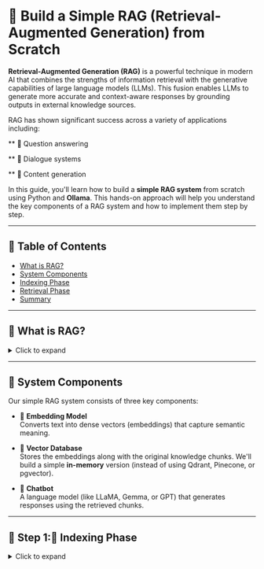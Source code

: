 # 🧠 Build a Simple RAG (Retrieval-Augmented Generation) from Scratch
**Retrieval-Augmented Generation (RAG)** is a powerful technique in modern AI that combines the strengths of information retrieval with the generative capabilities of large language models (LLMs). This fusion enables LLMs to generate more accurate and context-aware responses by grounding outputs in external knowledge sources.

RAG has shown significant success across a variety of applications including:

** 🧾 Question answering

** 💬 Dialogue systems

** 📝 Content generation

In this guide, you'll learn how to build a **simple RAG system** from scratch using Python and **Ollama**. This hands-on approach will help you understand the key components of a RAG system and how to implement them step by step.

---

## 📑 Table of Contents

- [What is RAG?](#what-is-rag)
- [System Components](#system-components)
- [Indexing Phase](#indexing-phase)
- [Retrieval Phase](#retrieval-phase)
- [Summary](#summary)

---

## 🤔 What is RAG?

<details>
<summary>Click to expand</summary>

**Retrieval-Augmented Generation (RAG)** combines:

- 🔍 A **retrieval model**: Fetches relevant information from external sources like databases or documents.
- 🤖 A **language model**: Generates answers based on the retrieved data.

This method is widely used in:
- ✅ Question answering
- ✅ Dialogue systems
- ✅ Content generation

RAG variants include:
- **Graph RAG**
- **Hybrid RAG**
- **Hierarchical RAG**

</details>

---

## 🧱 System Components

Our simple RAG system consists of three key components:

- 🔧 **Embedding Model**  
  Converts text into dense vectors (embeddings) that capture semantic meaning.

- 💾 **Vector Database**  
  Stores the embeddings along with the original knowledge chunks. We'll build a simple **in-memory** version (instead of using Qdrant, Pinecone, or pgvector).

- 🤖 **Chatbot**  
  A language model (like LLaMA, Gemma, or GPT) that generates responses using the retrieved chunks.

---

## 🧭 Step 1:🧊 Indexing Phase

<details>
<summary>Click to expand</summary>

The **indexing phase** is the first step in RAG. Here's what it does:

1. Breaks the dataset into small chunks (sentences, paragraphs, etc.)
2. Generates a vector (embedding) for each chunk
3. Stores the chunk and its embedding in the vector database

🔍 **Example:**

```text
| Chunk                                               | Embedding Vector              |
|-----------------------------------------------------|-------------------------------|
| Italy and France produce over 40% of world’s wine.  | [0.1, 0.04, -0.34, 0.21, ...] |
| Taj Mahal in India is made entirely of marble.      | [-0.12, 0.03, 0.9, -0.1, ...] |
| 90% of the world’s fresh water is in Antarctica.    | [-0.02, 0.6, -0.54, 0.03, ...] |
```

These vectors allow semantic search, where instead of exact keyword matching, we retrieve based on vector similarity.

➕ **Vector Similarity** 
To find relevant chunks, we calculate the cosine similarity between the query vector and stored vectors.

**Cosine similarity formula:**
**cosine_similarity = A • B / (||A|| * ||B||)**

## 🔍 Step 2: Retrieval Phase
In the retrieval phase:

1 - A user **query** is provided.

2- An **embedding** is generated for the query.

3 - We compare this query vector with stored vectors using cosine similarity.

4 - **The top N most relevant chunks** are selected as context.

5 - These chunks are passed to the language model to generate the final **response**.

### Retrival Workflow
[User Query] ➡ [Query Embedding] ➡ [Compare to Vector DB] ➡ [Top N Chunks] ➡ [Chatbot Output]

## 🧠 Next Steps
After building the basic system, you can experiment with:

* Adding real vector databases like **Qdrant** or **Pinecone**.

* Using **Hybrid RAG** by combining keyword search + semantic search.

* Implementing **Hierarchical RAG** for more structured documents.

* Expanding to **multilingual RAG** with appropriate models

## 🚀 Summary
This guide demonstrated how to build a simple RAG system using:

* Embeddings for semantic understanding

* In-memory vector database

* A language model to generate rich responses

* With just a few components, you can create a system that makes your LLMs more accurate, reliable, and context-aware. 🔍🤖
